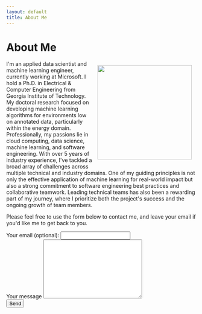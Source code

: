 ```yaml
---
layout: default
title: About Me
---
```


<h1 class="pageTitle">About Me</h1>

<div>
  <img src="{{ '/assets/img/yazeed.jpg' | prepend: site.baseurl }}" alt="" height="250" width="250" align="right" hspace="12" vspace="12">
</div>

<div>

<p>

I'm an applied data scientist and machine learning engineer, currently working at Microsoft. I hold a Ph.D. in Electrical & Computer Engineering from Georgia Institute of Technology. My doctoral research focused on developing machine learning algorithms for environments low on annotated data, particularly within the energy domain. Professionally, my passions lie in cloud computing, data science, machine learning, and software engineering. With over 5 years of industry experience, I've tackled a broad array of challenges across multiple technical and industry domains. One of my guiding principles is not only the effective application of machine learning for real-world impact but also a strong commitment to software engineering best practices and collaborative teamwork. Leading technical teams has also been a rewarding part of my journey, where I prioritize both the project's success and the ongoing growth of team members.

Please feel free to use the form below to contact me, and leave your email if you'd like me to get back to you.
</p>

</div>

<div>


<form action="https://formspree.io/f/xnqyaeay" method="POST">
    <label for="email">Your email (optional):</label>
    <input type="email" id="email" name="_replyto" class="full-width"><br>
    <label for="message">Your message</label>
    <textarea name="message" id="message" cols="30" rows="10" class="full-width"></textarea><br>
    <!-- <input type="submit" value="Send" class="button"> -->
    <button type="submit">Send</button>
  </form>

</div>
